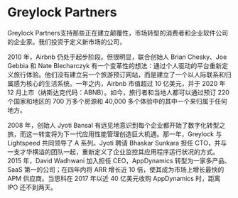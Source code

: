 # 

# Greylock Partners

Greylock Partners支持那些正在建立颠覆性，市场转型的消费者和企业软件公司的企业家。我们投资于定义新市场的公司，

2010 年，Airbnb 仍处于起步阶段。但很明显，联合创始人 Brian Chesky、Joe Gebbia 和 Nate Blecharczyk 有一个变革性的想法：通过个人驱动的平台重新定义旅行体验。他们没有建立另一个旅游预订网站，而是建立了一个以人际联系和归属感为核心的生活系统。一年之内，Airbnb 市值超过 10 亿美元，并于 2020 年 12 月上市（纳斯达克代码：ABNB）。如今，旅行者和当地人都可以通过预订 220 个国家和地区的 700 万多个房源和 40,000 多个体验中的其中一个来归属于任何地方。

2008 年，创始人 Jyoti Bansal 有远见地意识到每个企业都开始了数字化转型之旅，而这一转变将为下一代应用性能管理创造巨大机遇。那一年，Greylock 与 Lightspeed 共同领导了 A 系列。Jyoti 聘请 Bhaskar Sunkara 担任 CTO，并与一支才华横溢的团队一起，重新定义了企业监控其应用程序运行状况的方式。2015 年，David Wadhwani 加入担任 CEO，AppDynamics 转型为一家多产品、SaaS 第一的公司；在四年内将 ARR 增长近 10 倍，使其成为市场上增长最快的 APM 供应商。当思科在 2017 年以近 40 亿美元收购 AppDynamics 时，距离 IPO 还不到两天。

